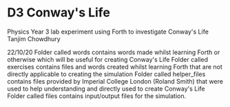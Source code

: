 # D3 Conway's Life
Physics Year 3 lab experiment using Forth to investigate Conway's Life
Tanjim Chowdhury

22/10/20
Folder called words contains words made whilst learning Forth or otherwise which will be useful for creating Conway's Life
Folder called exercises contains files and words created whilst learning Forth that are not directly applicable to creating the simulation
Folder called helper_files contains files provided by Imperial College London (Roland Smith) that were used to help understanding and directly used to create Conway's Life
Folder called files contains input/output files for the simulation.
